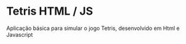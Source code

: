 # Tetris HTML / JS

Aplicação básica para simular o jogo Tetris, desenvolvido em Html e Javascript 



